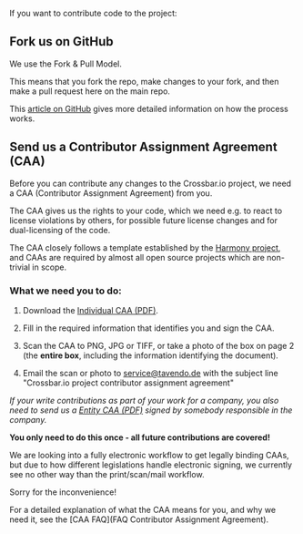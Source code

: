 If you want to contribute code to the project:

## Fork us on GitHub

We use the Fork & Pull Model.

This means that you fork the repo, make changes to your fork, and then make a pull request here on the main repo.

This [article on GitHub](https://help.github.com/articles/using-pull-requests) gives more detailed information on how the process works.
   
## Send us a Contributor Assignment Agreement (CAA)

Before you can contribute any changes to the Crossbar.io project, we need a CAA (Contributor Assignment Agreement) from you.
   
The CAA gives us the rights to your code, which we need e.g. to react to license violations by others, for possible future license changes and for dual-licensing of the code.
  
The CAA closely follows a template established by the [Harmony project](http://harmonyagreements.org/), and CAAs are required by almost all open source projects which are non-trivial in scope.

### What we need you to do:
 
1. Download the [Individual CAA (PDF)](https://github.com/crossbario/crossbar/raw/master/legal/individual_caa.pdf).

2. Fill in the required information that identifies you and sign the CAA.
  
3. Scan the CAA to PNG, JPG or TIFF, or take a photo of the box on page 2 (the **entire box**, including the information identifying the document). 

4. Email the scan or photo to service@tavendo.de with the subject line "Crossbar.io project contributor assignment agreement"

*If your write contributions as part of your work for a company, you also need to send us a [Entity CAA (PDF)](https://github.com/crossbario/crossbar/raw/master/legal/entity_caa.pdf) signed by somebody responsible in the company.*

**You only need to do this once - all future contributions are covered!**

We are looking into a fully electronic workflow to get legally binding CAAs, but due to how different legislations handle electronic signing, we currently see no other way than the print/scan/mail workflow.

Sorry for the inconvenience!

For a detailed explanation of what the CAA means for you, and why we need it, see the [CAA FAQ](FAQ Contributor Assignment Agreement).
